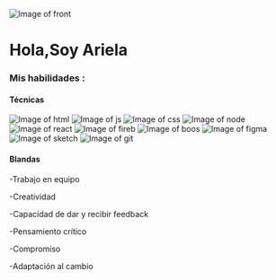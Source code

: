 
   ![Image of front](https://i.ibb.co/4KMwqY3/front2-0.png)
                                           
                                           
# Hola,Soy Ariela 

### Mis habilidades :

#### Técnicas 
   ![Image of html](https://i.ibb.co/TR6VshH/html.png)        ![Image of js](https://i.ibb.co/qLHXTp6/js.png)
   ![Image of css](https://i.ibb.co/tHnFZ7D/css.png)          ![Image of node](https://i.ibb.co/tZwMyBc/node.png)
   ![Image of react](https://i.ibb.co/30J3LzW/react.png)      ![Image of fireb](https://i.ibb.co/rtsCHmc/firebase.png)
   ![Image of boos](https://i.ibb.co/jzv4Ltf/boos.png)        ![Image of figma](https://i.ibb.co/pQKLLcY/figma.png)
   ![Image of sketch](https://i.ibb.co/YfTmtDM/sketch.png)    ![Image of git](https://i.ibb.co/FXrTk5B/github.png)

#### Blandas 

-Trabajo en equipo  

-Creatividad

-Capacidad de dar y recibir feedback

-Pensamiento crítico

-Compromiso

-Adaptación al cambio

